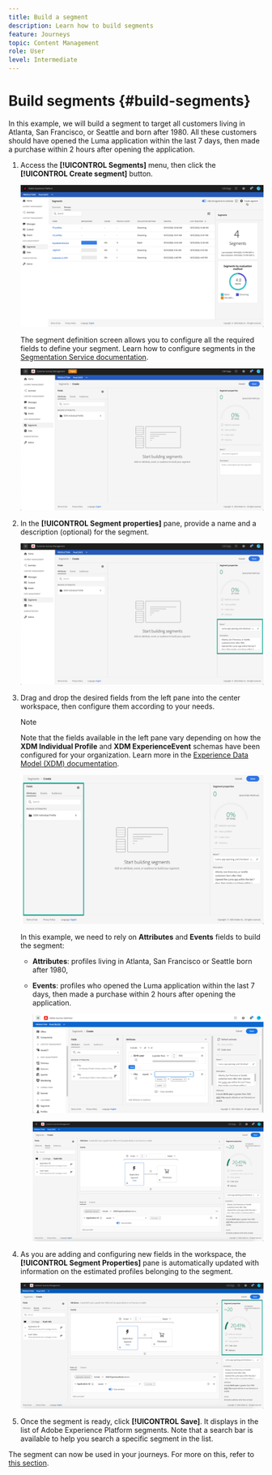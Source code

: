 ```yaml
---
title: Build a segment
description: Learn how to build segments
feature: Journeys
topic: Content Management
role: User
level: Intermediate
---
```

# Build segments {#build-segments}

In this example, we will build a segment to target all customers living in Atlanta, San Francisco, or Seattle and born after 1980. All these customers should have opened the Luma application within the last 7 days, then made a purchase within 2 hours after opening the application.

1. Access the **[!UICONTROL Segments]** menu, then click the **[!UICONTROL Create segment]** button.
    
    ![](../assets/create-segment.png)

    The segment definition screen allows you to configure all the required fields to define your segment. Learn how to configure segments in the [Segmentation Service documentation](https://experienceleague.adobe.com/docs/experience-platform/segmentation/ui/overview.html).

    ![](../assets/segment-builder.png)

1. In the **[!UICONTROL Segment properties]** pane, provide a name and a description (optional) for the segment.

    ![](../assets/segment-properties.png)

1. Drag and drop the desired fields from the left pane into the center workspace, then configure them according to your needs.

    >[!NOTE]
    >
    >Note that the fields available in the left pane vary depending on how the **XDM Individual Profile** and **XDM ExperienceEvent** schemas have been configured for your organization.  Learn more in the [Experience Data Model (XDM) documentation](https://experienceleague.adobe.com/docs/experience-platform/xdm/home.html).

    ![](../assets/drag-fields.png)

    In this example, we need to rely on **Attributes** and **Events** fields to build the segment:

    * **Attributes**: profiles living in Atlanta, San Francisco or Seattle born after 1980,
    * **Events**: profiles who opened the Luma application within the last 7 days, then made a purchase within 2 hours after opening the application.

        ![](../assets/add-attributes.png)

        ![](../assets/add-events.png)

1. As you are adding and configuring new fields in the workspace, the **[!UICONTROL Segment Properties]** pane is automatically updated with information on the estimated profiles belonging to the segment.

    ![](../assets/segment-estimate.png)

1. Once the segment is ready, click **[!UICONTROL Save]**. It displays in the list of Adobe Experience Platform segments. Note that a search bar is available to help you search a specific segment in the list.

The segment can now be used in your journeys. For more on this, refer to [this section](../segment/about-segments.md).
